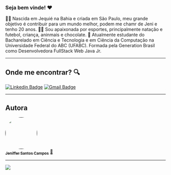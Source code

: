 ### Seja bem vinde! ❤️

👧🏿 Nascida em Jequié na Bahia e criada em São Paulo, meu grande objetivo é contribuir para um mundo melhor, podem me chamr de Jeni e tenho 20 anos. 
🏊‍♀️ Sou apaixonada por esportes, principalmente natação e futebol, criança, aninmais e chocolate.
📝 Atualmente estudante do Bacharelado em Ciência e Tecnologia e em Ciência da Computação na Universidade Federal do ABC (UFABC). Formada pela Generation Brasil como Desenvolvedora FullStack Web Java Jr.


---

 ## Onde me encontrar? :mag:  
 
[![Linkedin Badge](https://img.shields.io/badge/-Jeniffer-blue?style=flat-square&logo=Linkedin&logoColor=white&link=https://www.linkedin.com/in/jeniffer-campos/)](https://www.linkedin.com/in/jeniffer-campos-187738157/) 
[![Gmail Badge](https://img.shields.io/badge/-jeniffercampos1912@gmail.com-c14438?style=flat-square&logo=Gmail&logoColor=white&link=mailto:jeniffercampos1912@gmail.com)](mailto:jeniffercampos1912@gmail.com)

---

## Autora 

<a href="">
 <img style="border-radius: 50%;" src="https://photos.google.com/photo/AF1QipP_Su0RGPQ6XQDkSAqzF6gIAizcPMIkd5CjGlUy" width="100px;" alt=""/>
 <br />
 <sub><b>Jeniffer Santos Campos</b></sub></a> <a href="" title="Jeniffer">🚀</a>
 <br />
 
 ---
 
 ![](https://komarev.com/ghpvc/?username=laroreis&color=blue&style=flat)
 
 
 
